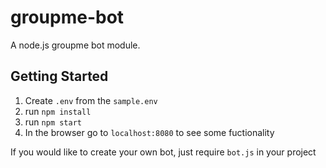 # groupme-bot

A node.js groupme bot module.

## Getting Started

1. Create `.env` from the `sample.env`
2. run `npm install`
3. run `npm start`
4. In the browser go to `localhost:8080` to see some fuctionality

If you would like to create your own bot, just require `bot.js` in your project
